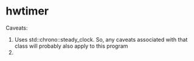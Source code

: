 hwtimer
=======

Caveats:
1. Uses std::chrono::steady_clock. So, any caveats associated with that class
	will probably also apply to this program
2. 
